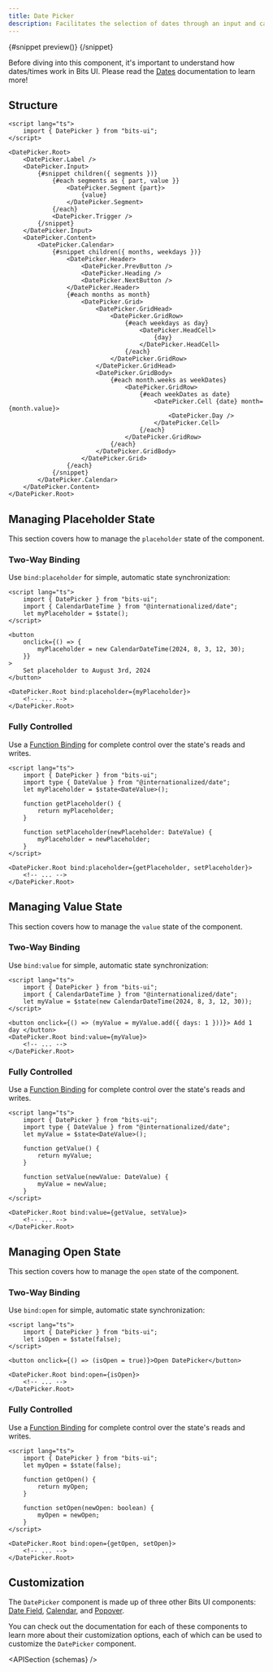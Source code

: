 ```yaml
---
title: Date Picker
description: Facilitates the selection of dates through an input and calendar-based interface.
---
```


<script>
	import { APISection, ComponentPreviewV2, DatePickerDemo, Callout } from '$lib/components/index.js'
	let { schemas } = $props()
</script>

<ComponentPreviewV2 name="date-picker-demo" componentName="Date Picker">

{#snippet preview()}
<DatePickerDemo />
{/snippet}

</ComponentPreviewV2>

<Callout type="tip" title="Heads up!">

Before diving into this component, it's important to understand how dates/times work in Bits UI. Please read the [Dates](/docs/dates) documentation to learn more!

</Callout>

## Structure

```svelte
<script lang="ts">
	import { DatePicker } from "bits-ui";
</script>

<DatePicker.Root>
	<DatePicker.Label />
	<DatePicker.Input>
		{#snippet children({ segments })}
			{#each segments as { part, value }}
				<DatePicker.Segment {part}>
					{value}
				</DatePicker.Segment>
			{/each}
			<DatePicker.Trigger />
		{/snippet}
	</DatePicker.Input>
	<DatePicker.Content>
		<DatePicker.Calendar>
			{#snippet children({ months, weekdays })}
				<DatePicker.Header>
					<DatePicker.PrevButton />
					<DatePicker.Heading />
					<DatePicker.NextButton />
				</DatePicker.Header>
				{#each months as month}
					<DatePicker.Grid>
						<DatePicker.GridHead>
							<DatePicker.GridRow>
								{#each weekdays as day}
									<DatePicker.HeadCell>
										{day}
									</DatePicker.HeadCell>
								{/each}
							</DatePicker.GridRow>
						</DatePicker.GridHead>
						<DatePicker.GridBody>
							{#each month.weeks as weekDates}
								<DatePicker.GridRow>
									{#each weekDates as date}
										<DatePicker.Cell {date} month={month.value}>
											<DatePicker.Day />
										</DatePicker.Cell>
									{/each}
								</DatePicker.GridRow>
							{/each}
						</DatePicker.GridBody>
					</DatePicker.Grid>
				{/each}
			{/snippet}
		</DatePicker.Calendar>
	</DatePicker.Content>
</DatePicker.Root>
```

## Managing Placeholder State

This section covers how to manage the `placeholder` state of the component.

### Two-Way Binding

Use `bind:placeholder` for simple, automatic state synchronization:

```svelte
<script lang="ts">
	import { DatePicker } from "bits-ui";
	import { CalendarDateTime } from "@internationalized/date";
	let myPlaceholder = $state();
</script>

<button
	onclick={() => {
		myPlaceholder = new CalendarDateTime(2024, 8, 3, 12, 30);
	}}
>
	Set placeholder to August 3rd, 2024
</button>

<DatePicker.Root bind:placeholder={myPlaceholder}>
	<!-- ... -->
</DatePicker.Root>
```

### Fully Controlled

Use a [Function Binding](https://svelte.dev/docs/svelte/bind#Function-bindings) for complete control over the state's reads and writes.

```svelte
<script lang="ts">
	import { DatePicker } from "bits-ui";
	import type { DateValue } from "@internationalized/date";
	let myPlaceholder = $state<DateValue>();

	function getPlaceholder() {
		return myPlaceholder;
	}

	function setPlaceholder(newPlaceholder: DateValue) {
		myPlaceholder = newPlaceholder;
	}
</script>

<DatePicker.Root bind:placeholder={getPlaceholder, setPlaceholder}>
	<!-- ... -->
</DatePicker.Root>
```

## Managing Value State

This section covers how to manage the `value` state of the component.

### Two-Way Binding

Use `bind:value` for simple, automatic state synchronization:

```svelte
<script lang="ts">
	import { DatePicker } from "bits-ui";
	import { CalendarDateTime } from "@internationalized/date";
	let myValue = $state(new CalendarDateTime(2024, 8, 3, 12, 30));
</script>

<button onclick={() => (myValue = myValue.add({ days: 1 }))}> Add 1 day </button>
<DatePicker.Root bind:value={myValue}>
	<!-- ... -->
</DatePicker.Root>
```

### Fully Controlled

Use a [Function Binding](https://svelte.dev/docs/svelte/bind#Function-bindings) for complete control over the state's reads and writes.

```svelte
<script lang="ts">
	import { DatePicker } from "bits-ui";
	import type { DateValue } from "@internationalized/date";
	let myValue = $state<DateValue>();

	function getValue() {
		return myValue;
	}

	function setValue(newValue: DateValue) {
		myValue = newValue;
	}
</script>

<DatePicker.Root bind:value={getValue, setValue}>
	<!-- ... -->
</DatePicker.Root>
```

## Managing Open State

This section covers how to manage the `open` state of the component.

### Two-Way Binding

Use `bind:open` for simple, automatic state synchronization:

```svelte
<script lang="ts">
	import { DatePicker } from "bits-ui";
	let isOpen = $state(false);
</script>

<button onclick={() => (isOpen = true)}>Open DatePicker</button>

<DatePicker.Root bind:open={isOpen}>
	<!-- ... -->
</DatePicker.Root>
```

### Fully Controlled

Use a [Function Binding](https://svelte.dev/docs/svelte/bind#Function-bindings) for complete control over the state's reads and writes.

```svelte
<script lang="ts">
	import { DatePicker } from "bits-ui";
	let myOpen = $state(false);

	function getOpen() {
		return myOpen;
	}

	function setOpen(newOpen: boolean) {
		myOpen = newOpen;
	}
</script>

<DatePicker.Root bind:open={getOpen, setOpen}>
	<!-- ... -->
</DatePicker.Root>
```

## Customization

The `DatePicker` component is made up of three other Bits UI components: [Date Field](/docs/components/date-field), [Calendar](/docs/components/calendar), and [Popover](/docs/components/popover).

You can check out the documentation for each of these components to learn more about their customization options, each of which can be used to customize the `DatePicker` component.

<APISection {schemas} />
